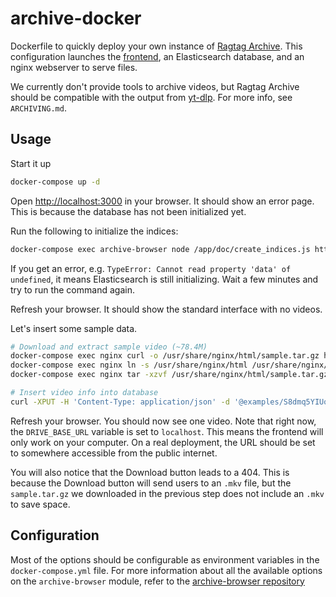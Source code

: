 # archive-docker

Dockerfile to quickly deploy your own instance of [Ragtag Archive](https://archive.ragtag.moe). This configuration launches the [frontend](https://gitlab.com/aonahara/archive-browser), an Elasticsearch database, and an nginx webserver to serve files.

We currently don't provide tools to archive videos, but Ragtag Archive should be compatible with the output from [yt-dlp](https://github.com/yt-dlp/yt-dlp). For more info, see `ARCHIVING.md`.

## Usage

Start it up

```bash
docker-compose up -d
```

Open [http://localhost:3000](http://localhost:3000) in your browser. It should show an error page. This is because the database has not been initialized yet.

Run the following to initialize the indices:

```bash
docker-compose exec archive-browser node /app/doc/create_indices.js http://elastic:9200
```

If you get an error, e.g. `TypeError: Cannot read property 'data' of undefined`, it means Elasticsearch is still initializing. Wait a few minutes and try to run the command again.

Refresh your browser. It should show the standard interface with no videos.

Let's insert some sample data.

```bash
# Download and extract sample video (~78.4M)
docker-compose exec nginx curl -o /usr/share/nginx/html/sample.tar.gz https://storage.googleapis.com/aonahara-misc/ragtag-archive/sample.tar.gz
docker-compose exec nginx ln -s /usr/share/nginx/html /usr/share/nginx/html/gd:0
docker-compose exec nginx tar -xzvf /usr/share/nginx/html/sample.tar.gz -C /usr/share/nginx/html/gd:0/

# Insert video info into database
curl -XPUT -H 'Content-Type: application/json' -d '@examples/S8dmq5YIUoc.db.json' http://localhost:9200/youtube-archive/_doc/S8dmq5YIUoc
```

Refresh your browser. You should now see one video. Note that right now, the `DRIVE_BASE_URL` variable is set to `localhost`. This means the frontend will only work on your computer. On a real deployment, the URL should be set to somewhere accessible from the public internet.

You will also notice that the Download button leads to a 404. This is because the Download button will send users to an `.mkv` file, but the `sample.tar.gz` we downloaded in the previous step does not include an `.mkv` to save space.

## Configuration

Most of the options should be configurable as environment variables in the `docker-compose.yml` file. For more information about all the available options on the `archive-browser` module, refer to the [archive-browser repository](https://gitlab.com/aonahara/archive-browser)
